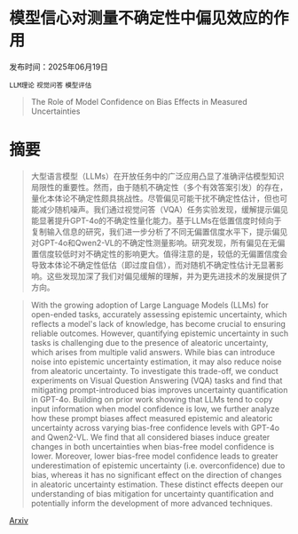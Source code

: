 # 模型信心对测量不确定性中偏见效应的作用

发布时间：2025年06月19日

`LLM理论` `视觉问答` `模型评估`

> The Role of Model Confidence on Bias Effects in Measured Uncertainties

# 摘要

> 大型语言模型（LLMs）在开放任务中的广泛应用凸显了准确评估模型知识局限性的重要性。然而，由于随机不确定性（多个有效答案引发）的存在，量化本体论不确定性颇具挑战性。尽管偏见可能干扰不确定性估计，但也可能减少随机噪声。我们通过视觉问答（VQA）任务实验发现，缓解提示偏见能显著提升GPT-4o的不确定性量化能力。基于LLMs在低置信度时倾向于复制输入信息的研究，我们进一步分析了不同无偏置信度水平下，提示偏见对GPT-4o和Qwen2-VL的不确定性测量影响。研究发现，所有偏见在无偏置信度较低时对不确定性的影响更大。值得注意的是，较低的无偏置信度会导致本体论不确定性低估（即过度自信），而对随机不确定性估计无显著影响。这些发现加深了我们对偏见缓解的理解，并为更先进技术的发展提供了方向。

> With the growing adoption of Large Language Models (LLMs) for open-ended tasks, accurately assessing epistemic uncertainty, which reflects a model's lack of knowledge, has become crucial to ensuring reliable outcomes. However, quantifying epistemic uncertainty in such tasks is challenging due to the presence of aleatoric uncertainty, which arises from multiple valid answers. While bias can introduce noise into epistemic uncertainty estimation, it may also reduce noise from aleatoric uncertainty. To investigate this trade-off, we conduct experiments on Visual Question Answering (VQA) tasks and find that mitigating prompt-introduced bias improves uncertainty quantification in GPT-4o. Building on prior work showing that LLMs tend to copy input information when model confidence is low, we further analyze how these prompt biases affect measured epistemic and aleatoric uncertainty across varying bias-free confidence levels with GPT-4o and Qwen2-VL. We find that all considered biases induce greater changes in both uncertainties when bias-free model confidence is lower. Moreover, lower bias-free model confidence leads to greater underestimation of epistemic uncertainty (i.e. overconfidence) due to bias, whereas it has no significant effect on the direction of changes in aleatoric uncertainty estimation. These distinct effects deepen our understanding of bias mitigation for uncertainty quantification and potentially inform the development of more advanced techniques.

[Arxiv](https://arxiv.org/abs/2506.16724)